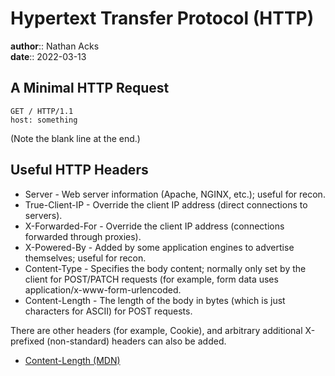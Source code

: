 # Hypertext Transfer Protocol (HTTP)

**author**:: Nathan Acks  
**date**:: 2022-03-13

## A Minimal HTTP Request

```http
GET / HTTP/1.1
host: something

```

(Note the blank line at the end.)

## Useful HTTP Headers

* Server - Web server information (Apache, NGINX, etc.); useful for recon.
* True-Client-IP - Override the client IP address (direct connections to servers).
* X-Forwarded-For - Override the client IP address (connections forwarded through proxies).
* X-Powered-By - Added by some application engines to advertise themselves; useful for recon.
* Content-Type - Specifies the body content; normally only set by the client for POST/PATCH requests (for example, form data uses application/x-www-form-urlencoded.
* Content-Length - The length of the body in bytes (which is just characters for ASCII) for POST requests.

There are other headers (for example, Cookie), and arbitrary additional X-prefixed (non-standard) headers can also be added.

* [Content-Length (MDN)](https://developer.mozilla.org/docs/Web/HTTP/Headers/Content-Length)
